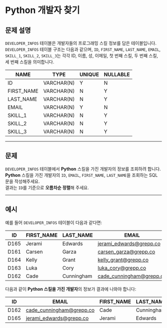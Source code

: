 # Python 개발자 찾기

## 문제 설명

`DEVELOPER_INFOS` 테이블은 개발자들의 프로그래밍 스킬 정보를 담은 테이블입니다.  
`DEVELOPER_INFOS` 테이블 구조는 다음과 같으며, `ID`, `FIRST_NAME`, `LAST_NAME`, `EMAIL`, `SKILL_1`, `SKILL_2`, `SKILL_3`는 각각 ID, 이름, 성, 이메일, 첫 번째 스킬, 두 번째 스킬, 세 번째 스킬을 의미합니다.

| NAME       | TYPE        | UNIQUE | NULLABLE |
|------------|-------------|--------|----------|
| ID         | VARCHAR(N)  | Y      | N        |
| FIRST_NAME | VARCHAR(N)  | N      | Y        |
| LAST_NAME  | VARCHAR(N)  | N      | Y        |
| EMAIL      | VARCHAR(N)  | Y      | N        |
| SKILL_1    | VARCHAR(N)  | N      | Y        |
| SKILL_2    | VARCHAR(N)  | N      | Y        |
| SKILL_3    | VARCHAR(N)  | N      | Y        |

---

## 문제

`DEVELOPER_INFOS` 테이블에서 **Python** 스킬을 가진 개발자의 정보를 조회하려 합니다.  
**Python** 스킬을 가진 개발자의 `ID`, `EMAIL`, `FIRST_NAME`, `LAST_NAME`을 조회하는 SQL 문을 작성해주세요.  
결과는 `ID`를 기준으로 **오름차순 정렬**해 주세요.

---

## 예시

예를 들어 `DEVELOPER_INFOS` 테이블이 다음과 같다면:

| ID   | FIRST_NAME | LAST_NAME | EMAIL                       | SKILL_1 | SKILL_2     | SKILL_3 |
|------|------------|-----------|-----------------------------|---------|-------------|---------|
| D165 | Jerami     | Edwards   | jerami_edwards@grepp.co     | Java    | JavaScript  | Python  |
| D161 | Carsen     | Garza     | carsen_garza@grepp.co       | React   |             |         |
| D164 | Kelly      | Grant     | kelly_grant@grepp.co        | C#      |             |         |
| D163 | Luka       | Cory      | luka_cory@grepp.co          | Node.js |             |         |
| D162 | Cade       | Cunningham| cade_cunningham@grepp.co    | Vue     | C++         | Python  |

다음과 같이 **Python 스킬을 가진 개발자**의 정보가 결과에 나와야 합니다:

| ID   | EMAIL                     | FIRST_NAME | LAST_NAME  |
|------|---------------------------|------------|------------|
| D162 | cade_cunningham@grepp.co | Cade       | Cunningham |
| D165 | jerami_edwards@grepp.co  | Jerami     | Edwards    |
